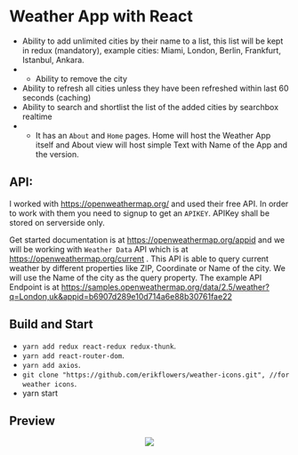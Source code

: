 # Weather App with React

- Ability to add unlimited cities by their name to a list, this list will be kept in redux (mandatory), example cities: Miami, London, Berlin, Frankfurt, Istanbul, Ankara.
- - Ability to remove the city
- Ability to refresh all cities unless they have been refreshed within last 60 seconds (caching)
- Ability to search and shortlist the list of the added cities by searchbox realtime
- - It has an `About` and `Home` pages. Home will host the Weather App itself and About view will host simple Text with Name of the App and the version.


## API:

I worked with https://openweathermap.org/ and used their free API. In order to work with them you need to signup to get an `APIKEY`. APIKey shall be stored on serverside only. 

Get started documentation is at https://openweathermap.org/appid and we will be working with `Weather Data` API which is at https://openweathermap.org/current . This API is able to query current weather by different properties like ZIP, Coordinate or Name of the city. We will use the Name of the city as the query property. The example API Endpoint is at https://samples.openweathermap.org/data/2.5/weather?q=London,uk&appid=b6907d289e10d714a6e88b30761fae22 

## Build and Start

- `yarn add redux react-redux redux-thunk`.
- `yarn add react-router-dom`.
- `yarn add axios`.
- `git clone "https://github.com/erikflowers/weather-icons.git", //for weather icons`.
- yarn start


## Preview
<p align="center">
  <img src="https://user-images.githubusercontent.com/81585625/138088852-b168bae8-611e-4a26-9786-bb6af5eb7763.gif"/>
</p>

